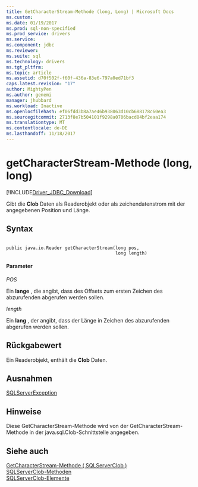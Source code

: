 ```yaml
---
title: GetCharacterStream-Methode (long, Long) | Microsoft Docs
ms.custom: 
ms.date: 01/19/2017
ms.prod: sql-non-specified
ms.prod_service: drivers
ms.service: 
ms.component: jdbc
ms.reviewer: 
ms.suite: sql
ms.technology: drivers
ms.tgt_pltfrm: 
ms.topic: article
ms.assetid: d70f502f-f60f-436a-83e6-797a0ed71bf3
caps.latest.revision: "17"
author: MightyPen
ms.author: genemi
manager: jhubbard
ms.workload: Inactive
ms.openlocfilehash: ef06fdd3b8a7ae46b938063d10cb688178c60ea3
ms.sourcegitcommit: 2713f8e7b504101f9298a0706bacd84bf2eaa174
ms.translationtype: MT
ms.contentlocale: de-DE
ms.lasthandoff: 11/18/2017
---
```

# <a name="getcharacterstream-method-long-long"></a>getCharacterStream-Methode (long, long)
[!INCLUDE[Driver_JDBC_Download](../../../includes/driver_jdbc_download.md)]

  Gibt die **Clob** Daten als Readerobjekt oder als zeichendatenstrom mit der angegebenen Position und Länge.  
  
## <a name="syntax"></a>Syntax  
  
```  
  
public java.io.Reader getCharacterStream(long pos,  
                                         long length)  
```  
  
#### <a name="parameters"></a>Parameter  
 *POS*  
  
 Ein **lange** , die angibt, dass des Offsets zum ersten Zeichen des abzurufenden abgerufen werden sollen.  
  
 *length*  
  
 Ein **lang** , der angibt, dass der Länge in Zeichen des abzurufenden abgerufen werden sollen.  
  
## <a name="return-value"></a>Rückgabewert  
 Ein Readerobjekt, enthält die **Clob** Daten.  
  
## <a name="exceptions"></a>Ausnahmen  
 [SQLServerException](../../../connect/jdbc/reference/sqlserverexception-class.md)  
  
## <a name="remarks"></a>Hinweise  
 Diese GetCharacterStream-Methode wird von der GetCharacterStream-Methode in der java.sql.Clob-Schnittstelle angegeben.  
  
## <a name="see-also"></a>Siehe auch  
 [GetCharacterStream-Methode &#40; SQLServerClob &#41;](../../../connect/jdbc/reference/getcharacterstream-method-sqlserverclob.md)   
 [SQLServerClob-Methoden](../../../connect/jdbc/reference/sqlserverclob-methods.md)   
 [SQLServerClob-Elemente](../../../connect/jdbc/reference/sqlserverclob-members.md)  
  
  
